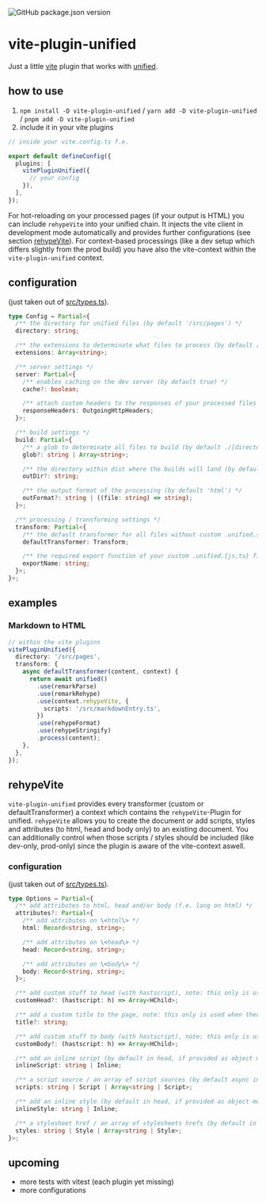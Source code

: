 ![GitHub package.json version](https://img.shields.io/github/package-json/v/steve-py96/vite-plugin-unified?style=flat-square&color=000000)

# vite-plugin-unified

Just a little [vite](https://github.com/vitejs/vite) plugin that works with [unified](https://github.com/unifiedjs/unified).

## how to use

1. `npm install -D vite-plugin-unified` / `yarn add -D vite-plugin-unified` / `pnpm add -D vite-plugin-unified`
2. include it in your vite plugins

```typescript
// inside your vite.config.ts f.e.

export default defineConfig({
  plugins: [
    vitePluginUnified({
      // your config
    }),
  ],
});
```

For hot-reloading on your processed pages (if your output is HTML) you can include `rehypeVite` into your unified chain.
It injects the vite client in development mode automatically and provides further configurations (see section [rehypeVite](#rehypeVite)).
For context-based processings (like a dev setup which differs slightly from the prod build) you have also the vite-context within the `vite-plugin-unified` context.

## configuration

(just taken out of [src/types.ts](./src/types.ts)).

```typescript
type Config = Partial<{
  /** the directory for unified files (by default '/src/pages') */
  directory: string;

  /** the extensions to determinate what files to process (by default ['md']) */
  extensions: Array<string>;

  /** server settings */
  server: Partial<{
    /** enables caching on the dev server (by default true) */
    cache?: boolean;

    /** attach custom headers to the responses of your processed files */
    responseHeaders: OutgoingHttpHeaders;
  }>;

  /** build settings */
  build: Partial<{
    /** a glob to determinate all files to build (by default ./[directory]\/\*\*\/*.{[extensions]}) */
    glob?: string | Array<string>;

    /** the directory within dist where the builds will land (by default 'unified') */
    outDir?: string;

    /** the output format of the processing (by default 'html') */
    outFormat?: string | ((file: string) => string);
  }>;

  /** processing / transforming settings */
  transform: Partial<{
    /** the default transformer for all files without custom .unified.{js,ts} file (by default (content) => content) */
    defaultTransformer: Transform;

    /** the required export function of your custom .unified.{js,ts} files (by default 'transform') */
    exportName: string;
  }>;
}>;
```

## examples

### Markdown to HTML

```typescript
// within the vite plugins
vitePluginUnified({
  directory: '/src/pages',
  transform: {
    async defaultTransformer(content, context) {
      return await unified()
        .use(remarkParse)
        .use(remarkRehype)
        .use(context.rehypeVite, {
          scripts: '/src/markdownEntry.ts',
        })
        .use(rehypeFormat)
        .use(rehypeStringify)
        .process(content);
    },
  },
});
```

## rehypeVite

`vite-plugin-unified` provides every transformer (custom or defaultTransformer) a context which contains the `rehypeVite`-Plugin for unified.
`rehypeVite` allows you to create the document or add scripts, styles and attributes (to html, head and body only) to an existing document.
You can additionally control when those scripts / styles should be included (like dev-only, prod-only) since the plugin is aware of the vite-context aswell.

### configuration

(just taken out of [src/types.ts](./src/plugins/types.ts)).

```typescript
type Options = Partial<{
  /** add attributes to html, head and/or body (f.e. lang on html) */
  attributes?: Partial<{
    /** add attributes on \<html\> */
    html: Record<string, string>;

    /** add attributes on \<head\> */
    head: Record<string, string>;

    /** add attributes on \<body\> */
    body: Record<string, string>;
  }>;

  /** add custom stuff to head (with hastscript), note: this only is used when there's no document existing yet! default here is the vscode emmet html head without title */
  customHead?: (hastscript: h) => Array<HChild>;

  /** add a custom title to the page, note: this only is used when there's no document existing yet! default here is 'unified' */
  title?: string;

  /** add custom stuff to body (with hastscript), note: this only is used when there's no document existing yet! */
  customBody?: (hastscript: h) => Array<HChild>;

  /** add an inline script (by default in head, if provided as object modifiable) */
  inlineScript: string | Inline;

  /** a script source / an array of script sources (by default async in head, if provided as object modifiable) */
  scripts: string | Script | Array<string | Script>;

  /** add an inline style (by default in head, if provided as object modifiable) */
  inlineStyle: string | Inline;

  /** a stylesheet href / an array of stylesheets hrefs (by default in head, if provided as object modifiable) */
  styles: string | Style | Array<string | Style>;
}>;
```

## upcoming

- more tests with vitest (each plugin yet missing)
- more configurations

